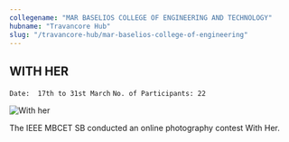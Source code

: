 ```yaml
---
collegename: "MAR BASELIOS COLLEGE OF ENGINEERING AND TECHNOLOGY"
hubname: "Travancore Hub"
slug: "/travancore-hub/mar-baselios-college-of-engineering"
---
```

 
## WITH HER 
 
```Date:  17th to 31st March```
```No. of Participants: 22```

![With her](Travancore/with_her.jpg)

 The IEEE MBCET SB conducted an online photography contest  With Her.
  